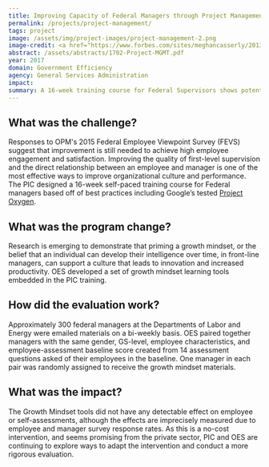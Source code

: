 ```yaml
---
title: Improving Capacity of Federal Managers through Project Management
permalink: /projects/project-management/
tags: project
image: /assets/img/project-images/project-management-2.png
image-credit: <a href="https://www.forbes.com/sites/meghancasserly/2013/07/17/google-management-is-evil-harvard-study-startups/#1e9b47e95ddb"> Jen Lin, Communications Specialist, People Operations</a>
abstract: /assets/abstracts/1702-Project-MGMT.pdf
year: 2017
domain: Government Efficiency
agency: General Services Administration
impact:
summary: A 16-week training course for Federal Supervisors shows potential to improve organizational culture and performance. 
---
```

## What was the challenge?

Responses to OPM's 2015 Federal Employee Viewpoint Survey (FEVS) suggest that improvement is still needed to achieve high employee engagement and satisfaction. Improving the quality of first-level supervision and the direct relationship between an employee and manager is one of the most effective ways to improve organizational culture and performance. The PIC designed a 16-week self-paced training course for Federal managers based off of best practices including Google’s tested <a href="https://rework.withgoogle.com/subjects/managers/"> Project Oxygen</a>.

## What was the program change?

Research is emerging to demonstrate that priming a growth mindset, or the belief that an individual can develop their intelligence over time, in front-line managers, can support a culture that leads to innovation and increased productivity. OES developed a set of growth mindset learning tools embedded in the PIC training. 

## How did the evaluation work?

Approximately 300 federal managers at the Departments of Labor and Energy were emailed materials on a bi-weekly basis. OES paired together managers with the same gender, GS-level, employee characteristics, and employee-assessment baseline score created from  14  assessment questions asked of their employees in the baseline. One manager in each pair was randomly assigned to receive the growth mindset materials. 

## What was the impact?

The Growth Mindset tools did not have any detectable effect on employee or self-assessments, although the effects are imprecisely measured due to employee and manager survey response rates. As this is a no-cost intervention, and seems promising from the private sector, PIC and OES are continuing to explore ways to adapt the intervention and conduct a more rigorous evaluation.

